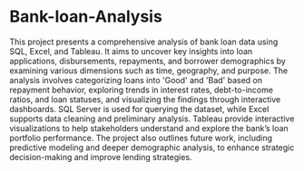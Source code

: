 # Bank-loan-Analysis
This project presents a comprehensive analysis of bank loan data using SQL, Excel, and Tableau. It aims to uncover key insights into loan applications, disbursements, repayments, and borrower demographics by examining various dimensions such as time, geography, and purpose. The analysis involves categorizing loans into 'Good' and 'Bad' based on repayment behavior, exploring trends in interest rates, debt-to-income ratios, and loan statuses, and visualizing the findings through interactive dashboards. SQL Server is used for querying the dataset, while Excel supports data cleaning and preliminary analysis. Tableau provide interactive visualizations to help stakeholders understand and explore the bank’s loan portfolio performance. The project also outlines future work, including predictive modeling and deeper demographic analysis, to enhance strategic decision-making and improve lending strategies.
